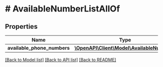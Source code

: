 # # AvailableNumberListAllOf

## Properties

Name | Type | Description | Notes
------------ | ------------- | ------------- | -------------
**available_phone_numbers** | [**\OpenAPI\Client\Model\AvailableNumber[]**](AvailableNumber.md) |  | [optional] 

[[Back to Model list]](../../README.md#documentation-for-models) [[Back to API list]](../../README.md#documentation-for-api-endpoints) [[Back to README]](../../README.md)


